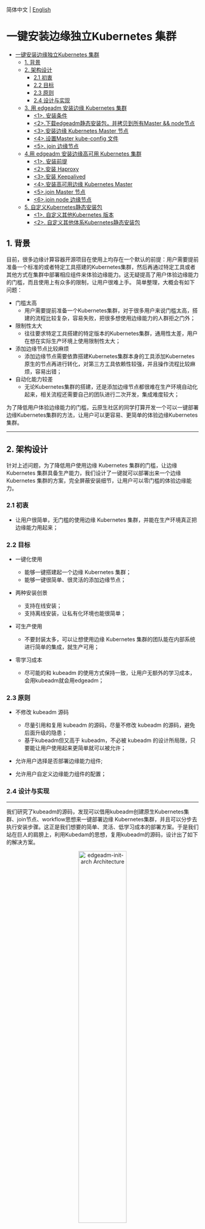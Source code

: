 简体中文 | [English](./install_edge_kubernetes.md)
# 一键安装边缘独立Kubernetes 集群

* [一键安装边缘独立Kubernetes 集群](#一键安装边缘独立kubernetes-集群)
   * [1. 背景](#1-背景)
   * [2. 架构设计](#2-架构设计)
      * [2.1 初衷](#21-初衷)
      * [2.2 目标](#22-目标)
      * [2.3 原则](#23-原则)
      * [2.4 设计与实现](#24-设计与实现)
   * [3. 用 edgeadm 安装边缘 Kubernetes 集群](#3-用-edgeadm-安装边缘-kubernetes-集群)
        * [&lt;1&gt;. 安装条件](#1-安装条件)
        * [&lt;2&gt;.下载edgeadm静态安装包，并拷贝到所有Master &amp;&amp; node节点](#2下载edgeadm静态安装包并拷贝到所有Master--node节点)
        * [&lt;3&gt;.安装边缘 Kubernetes Master 节点](#3安装边缘-kubernetes-Master-节点)
        * [&lt;4&gt;.设置Master kube-config 文件](#4设置Master-kube-config-文件)
        * [&lt;5&gt;. join 边缘节点](#5-join-边缘节点)
   * [4.用 edgeadm 安装边缘高可用 Kubernetes 集群](#4用-edgeadm-安装边缘高可用-kubernetes-集群)
        * [&lt;1&gt;. 安装前提](#1-安装前提)
        * [&lt;2&gt;.安装 Haproxy](#2安装-haproxy)
        * [&lt;3&gt;.安装 Keepalived](#3安装-keepalived)
        * [&lt;4&gt;.安装高可用边缘 Kubernetes Master](#4安装高可用边缘-kubernetes-Master)
        * [&lt;5&gt;.join Master 节点](#5join-Master-节点)
        * [&lt;6&gt;.join node 边缘节点](#6join-node-边缘节点)
   * [5. 自定义Kubernetes静态安装包](#5-自定义kubernetes静态安装包)
        * [&lt;1&gt;. 自定义其他Kubernetes 版本](#1-自定义其他kubernetes-版本)
        * [&lt;2&gt;. 自定义其他体系Kubernetes静态安装包](#2-自定义其他体系kubernetes静态安装包)

## 1. 背景

目前，很多边缘计算容器开源项目在使用上均存在一个默认的前提：用户需要提前准备一个标准的或者特定工具搭建的Kubernetes集群，然后再通过特定工具或者其他方式在集群中部署相应组件来体验边缘能力。这无疑提高了用户体验边缘能力的门槛，而且使用上有众多的限制，让用户很难上手。 简单整理，大概会有如下问题：

-   门槛太高
    -   用户需要提前准备一个Kubernetes集群，对于很多用户来说门槛太高，搭建的流程比较复杂，容易失败，把很多想使用边缘能力的人群拒之门外；
-   限制性太大
    -   往往要求特定工具搭建的特定版本的Kubernetes集群，通用性太差，用户在想在实际生产环境上使用限制性太大；
-   添加边缘节点比较麻烦
    -   添加边缘节点需要依靠搭建Kubernetes集群本身的工具添加Kubernetes原生的节点再进行转化，对第三方工具依赖性较强，并且操作流程比较麻烦，容易出错；
-   自动化能力较差
    -   无论Kubernetes集群的搭建，还是添加边缘节点都很难在生产环境自动化起来，相关流程还需要自己的团队进行二次开发，集成难度较大；

为了降低用户体验边缘能力的门槛，云原生社区的同学打算开发一个可以一键部署边缘Kubernetes集群的方法，让用户可以更容易、更简单的体验边缘Kubernetes集群。

---

## 2. 架构设计

针对上述问题，为了降低用户使用边缘 Kubernetes 集群的门槛，让边缘 Kubernetes 集群具备生产能力，我们设计了一键就可以部署出来一个边缘 Kubernetes 集群的方案，完全屏蔽安装细节，让用户可以零门槛的体验边缘能力。

### 2.1 初衷

-   让用户很简单，无门槛的使用边缘 Kubernetes 集群，并能在生产环境真正把边缘能力用起来；

### 2.2 目标

-   一键化使用

    -   能够一键搭建起一个边缘 Kubernetes 集群；
    -   能够一键很简单、很灵活的添加边缘节点；

-   两种安装创景

    -   支持在线安装；
    -   支持离线安装，让私有化环境也能很简单；

-   可生产使用

    -   不要封装太多，可以让想使用边缘 Kubernetes 集群的团队能在内部系统进行简单的集成，就生产可用；

-   零学习成本

    -   尽可能的和 kubeadm 的使用方式保持一致，让用户无额外的学习成本，会用kubeadm就会用edgeadm；

### 2.3 原则

-   不修改 kubeadm 源码
    -   尽量引用和复用 kubeadm 的源码，尽量不修改 kubeadm 的源码，避免后面升级的隐患；
    -   基于kubeadm但又高于 kubeadm，不必被 kubeadm 的设计所局限，只要能让用户使用起来更简单就可以被允许；
-   允许用户选择是否部署边缘能力组件;
    
- 允许用户自定义边缘能力组件的配置；

### 2.4 设计与实现

---

我们研究了kubeadm的源码，发现可以借用kubeadm创建原生Kubernetes集群、join节点、workflow思想来一键部署边缘 Kubernetes集群，并且可以分步去执行安装步骤。这正是我们想要的简单、灵活、低学习成本的部署方案。于是我们站在巨人的肩膀上，利用Kubedam的思想，复用kubeadm的源码，设计出了如下的解决方案。

<div align="center">
  <img src="../img/edgeadm-init-arch.png" width=50% title="edgeadm-init-arch Architecture">
</div>

>   其中 `kubeadm init cluster/join node`部分完全复用了kubadm的源码，所有逻辑和kubeadm完全相同。

这个方案有如下几个优点：

-   完全兼容kubeadm

    我们只是站在kubeadm的肩膀上，在kubeadm init/join之前设置了一些边缘集群需要的配置参数，将初始化Master或Node节点自动化，安装了容器运行时。在kubeadm init/join完成之后，安装了CNI网络插件和部署了相应的边缘能力组件。

    我们以Go Mod方式引用了kubeadm源码，整个过程中并未对kubeadm的源码修改过一行，完全的原生，为后面升级更高版本的kubeadm做好了准备。

-   一键化，用起来简单、灵活、自动化

    edgeadm init集群和join节点完全保留了kubeadm init/join原有的参数和流程，只是自动了初始化节点和安装容器运行时，可以用`edgeadm --enable-edge=fasle`参数来一键化安装原生Kubernetes集群， 也可以用`edgeadm --enable-edge=true`参数一键化来安装边缘Kubernetes集群。

    可以Join任何只要能够访问到Kube-apiserver位于任何位置的节点, 也可以join master。join master也延续了kubeadm的的方式，搭建高可用的节点可以在需要的时候，直接用join master去扩容Master节点，实现高可用。

-   无学习成本，和kubeadm的使用完全相同

    因为`kubeadm init cluster/join node`部分完全复用了kubadm的源码，所有逻辑和kubeadm完全相同，完全保留了kubeadm的使用习惯和所有flag参数，用法和kubeadm使用完全一样，没有任何新的学习成本，用户可以按kubeadm的参数或者使用kubeadm.config去自定义边缘 Kubernetes 集群。
    
-   边缘节点安全增强

    借助Kubernetes [Node鉴权](https://kubernetes.io/zh/docs/reference/access-authn-authz/node/)机制，我们默认开启了[NodeRestriction](https://kubernetes.io/zh/docs/reference/access-authn-authz/admission-controllers#NodeRestriction)准入插件，确保每个节点身份都唯一，只具有最小权限集，即使某个边缘节点被攻破也无法操作其他边缘节点。

    Kubelet我们也默认开启了[Kubelet配置证书轮换](https://kubernetes.io/zh/docs/tasks/tls/certificate-rotation/)机制，在Kubelet证书即将过期时， 将自动生成新的秘钥，并从 Kubernetes API 申请新的证书。 一旦新的证书可用，它将被用于与 Kubernetes API 间的连接认证。

## 3. 用 edgeadm 安装边缘 Kubernetes 集群

以下流程社区已经录制了详细教程视频，可结合文档进行安装：

[![video-edgeadm-install-edge-kubernetes_CN](../img/video-edgeadm-install-edge-kubernetes_CN.png)](https://www.bilibili.com/video/BV1kA411G73i)

#### <1>. 安装条件

-   遵循 [kubeadm的最低要求](https://kubernetes.io/zh/docs/setup/production-environment/tools/kubeadm/install-kubeadm/#before-you-begin) ，Master && Node 最低2C2G，磁盘空间不小于1G；

-   目前支持amd64、arm64两个体系；

    >    其他体系可自行编译edgeadm和制作相应体系安装包，可参考 **5. 自定义Kubernetes静态安装包**

-   支持的Kubernetes版本：大于等于v1.18，提供的安装包仅提供Kubernetes v1.18.2版本；

    >   其他Kubernetes 版本可参考 **5. 自定义Kubernetes静态安装包**，自行制作。

#### <2>.下载edgeadm静态安装包，并拷贝到所有Master && Node节点

```shell
# 注意修改"arch=amd64"参数，目前支持[amd64, amd64], 下载自己机器对应的体系结构，其他参数不变
[root@centos ~] arch=amd64 version=v0.3.0-beta.0 && rm -rf edgeadm-linux-* && wget https://superedge-1253687700.cos.ap-guangzhou.myqcloud.com/$version/$arch/edgeadm-linux-$arch-$version.tgz && tar -xzvf edgeadm-linux-* && cd edgeadm-linux-$arch-$version && ./edgeadm
```
安装包大约200M，关于安装包的详细信息可查看 **5. 自定义Kubernetes静态安装包**。
>   要是下载安装包比较慢，可直接查看相应[SuperEdge相应版本](https://github.com/superedge/superedge/tags), 下载`edgeadm-linux-amd64/arm64-*.0.tgz`，并解压也是一样的。
>
>   一键安装边缘独立Kubernetes 集群功能从SuperEdge-v0.3.0-beta.0开始支持，注意下载v0.3.0-beta.0及以后版本。
#### <3>.安装边缘 Kubernetes Master 节点

```shell
[root@centos ~] ./edgeadm init --kubernetes-version=1.18.2 --image-repository superedge.tencentcloudcr.com/superedge --service-cidr=192.168.11.0/16 --pod-network-cidr=172.22.0.0/16 --install-pkg-path ./kube-linux-*.tar.gz --apiserver-cert-extra-sans=<Master节点外网IP> --apiserver-advertise-address=<Master节点内网IP> --enable-edge=true -v=6
```
其中：

-   --enable-edge=true: 是否部署边缘能力组件，默认true

    >   --enable-edge=false 表示安装原生Kubernetes集群，和kubeadm搭建的集群完全一样；

-   --install-pkg-path: Kubernetes静态安装包的地址

>   --install-pkg-path的值可以为机器上的路径，也可以为网络地址（比如：http://xxx/xxx/kube-linux-arm64/amd64-*.tar.gz, 能免密wget到就可以），注意用和机器体系匹配的Kubernetes静态安装包；

-   --apiserver-cert-extra-sans： kube-apiserver的证书扩展地址

    -   推荐签订Master节点外网IP或者域名，只要**签订的Master节点的IP或者域名能被边缘节点访问到**就可以，当然内网IP也被允许，前提是边缘节点可以通过此IP访问Kube-apiserver。自定义域名的话可自行在所有Matser和Node节点配置hosts；

    -   签订外网IP和域名，是因为边缘节点一般和Master节点不在同一局域网，需要通过外网来加入和访问Master;

-   --image-repository：镜像仓库地址

    >   要是superedge.tencentcloudcr.com/superedge 比较慢，可换成其他加速镜像仓库，只要能Pull下来kube-apiserver，kube-controller-manager，kube-scheduler，kube-proxy，etcd， pause……镜像就可以。

其他参数和kubeadm含义完全相同，可按kubeadm的要求进行配置。

>    也可用kubeadm.config配置kubeadm的原参数，通过`edgeadm init --config kubeadm.config --install-pkg-path ./kube-linux-*.tar.gz `来创建边缘Kubernetes集群。

要是执行过程中没有问题，集群成功初始化，会输出如下内容：

```shell
Your Kubernetes control-plane has initialized successfully!

To start using your cluster, you need to run the following as a regular user:

  mkdir -p $HOME/.kube
  sudo cp -i /etc/kubernetes/admin.conf $HOME/.kube/config
  sudo chown $(id -u):$(id -g) $HOME/.kube/config

You should now deploy a pod network to the cluster.
Run "kubectl apply -f [podnetwork].yaml" with one of the options listed at:
  https://kubernetes.io/docs/concepts/cluster-administration/addons/

Then you can join any number of worker nodes by running the following on each as root:

edgeadm join xxx.xxx.xxx.xxx:xxx --token xxxx \
    --discovery-token-ca-cert-hash sha256:xxxxxxxxxx
    --install-pkg-path <Path of edgeadm kube-* install package>
```
执行过程中如果出现问题会直接返回相应的错误信息，并中断集群的初始化，可使用`./edgeadm reset`命令回滚集群的初始化操作。

#### <4>.设置Master kube-config 文件

要使非 root 用户可以运行 kubectl，请运行以下命令，它们也是 edgeadm init 输出的一部分：

```shell
mkdir -p $HOME/.kube
sudo cp -i /etc/kubernetes/admin.conf $HOME/.kube/config
sudo chown $(id -u):$(id -g) $HOME/.kube/config
```

或者，如果你是 root 用户，则可以运行：
```shell
export KUBECONFIG=/etc/kubernetes/admin.conf
```

注意保存`./edgeadm init`输出的`./edgeadm join`命令，后面添加Node节点时会用到。

其中token的有效期和kubeadm一样`24h`，过期之后可以用`./edgeadm token create`创建新的token。

 --discovery-token-ca-cert-hash的值生成也同kubeadm，可在Master节点执行下面命令生成。

```shell
[root@centos ~] openssl x509 -pubkey -in /etc/kubernetes/pki/ca.crt | openssl rsa -pubin -outform der 2>/dev/null | openssl dgst -sha256 -hex | sed 's/^.* //'
```

#### <5>. join 边缘节点

在边缘节点上执行 `<2>.下载edgeadm静态安装包`，或者通过其他方式把edgeadm静态安装包上传到边缘节点，然后执行如下命令：

```shell
[root@centos ~] ./edgeadm join <Master节点外网IP/Master节点内网IP/域名>:Port --token xxxx \
     --discovery-token-ca-cert-hash sha256:xxxxxxxxxx 
     --install-pkg-path <edgeadm Kube-*静态安装包地址/FTP路径> --enable-edge=true
```
其中：

-   <Master节点外网IP/Master节点内网IP/域名>:Port 是节点访问Kube-apiserver服务的地址

>   可以把`edgeadm init`加入节点提示的Kube-apiserver服务的地址视情况换成`Master节点外网IP/Master节点内网IP/域名`，主要取决于想让节点通过外网还是内网访问Kube-apiserver服务。

-   --enable-edge=true:  加入的节点是否作为边缘节点（是否部署边缘能力组件），默认true

>   --enable-edge=false 表示join原生Kubernetes集群节点，和kubeadm join的节点完全一样；

要是执行过程中没有问题，新的Node 成功加入集群，会输出如下内容：

```shell
This node has joined the cluster:
* Certificate signing request was sent to apiserver and a response was received.
* The Kubelet was informed of the new secure connection details.

Run 'kubectl get nodes' on the control-plane to see this node join the cluster.
```
执行过程中如果出现问题会直接返回相应的错误信息，并中断节点的添加，可使用`./edgeadm reset`命令回滚加入节点的操作，重新join。

>    提示：要是join的边缘节点，边缘节点join成功后都会给边缘节点打一个label: `superedge.io/edge-node=enable`，方便后续应用用nodeSelector选择应用调度到边缘节点；
>
>   原生Kubernetes节点和kubeadm的join一样，不会做任何操作。

## 4.用 edgeadm 安装边缘高可用 Kubernetes 集群

#### <1>. 安装前提

-   准备一个Master VIP，做为可用负载均衡统一入口；
-   3台满足 [kubeadm 的最低要求](https://kubernetes.io/zh/docs/setup/production-environment/tools/kubeadm/install-kubeadm/#before-you-begin) 的机器作为Master节点；
-   3台满足 [kubeadm 的最低要求](https://kubernetes.io/zh/docs/setup/production-environment/tools/kubeadm/install-kubeadm/#before-you-begin) 的机器做worker节点；

#### <2>.安装 Haproxy

在Master上安装 Haproxy 作为集群总入口
> 注意：替换配置文件中的 < Master VIP >
```shell
# yum install -y haproxy
# cat << EOF >/etc/haproxy/haproxy.cfg
global
    log         127.0.0.1 local2

    chroot      /var/lib/haproxy
    pidfile     /var/run/haproxy.pid
    maxconn     4000
    user        haproxy
    group       haproxy
    daemon
    stats socket /var/lib/haproxy/stats
defaults
    mode                    http
    log                     global
    option                  httplog
    option                  dontlognull
    option http-server-close
    option forwardfor       except 127.0.0.0/8
    option                  redispatch
    retries                 3
    timeout http-request    10s
    timeout queue           1m
    timeout connect         10s
    timeout client          1m
    timeout server          1m
    timeout http-keep-alive 10s
    timeout check           10s
    maxconn                 3000
frontend  main *:5000
    acl url_static       path_beg       -i /static /images /javascript /stylesheets
    acl url_static       path_end       -i .jpg .gif .png .css .js

    use_backend static          if url_static
    default_backend             app

frontend kubernetes-apiserver
    mode                 tcp
    bind                 *:16443
    option               tcplog
    default_backend      kubernetes-apiserver
backend kubernetes-apiserver
    mode        tcp
    balance     roundrobin
    server  master-0  <Master VIP>:6443 check # 这里替换 Master VIP 为用户自己的 VIP
backend static
    balance     roundrobin
    server      static 127.0.0.1:4331 check
backend app
    balance     roundrobin
    server  app1 127.0.0.1:5001 check
    server  app2 127.0.0.1:5002 check
    server  app3 127.0.0.1:5003 check
    server  app4 127.0.0.1:5004 check
EOF
```
#### <3>.安装 Keepalived

在所有Master安装 Keepalived，执行同样操作：
> 注意：
>
> 1.  替换配置文件中的 < Master VIP >
>
> 2.  下面的 keepalived.conf 配置文件中 < Master 本机外网 IP > 和 < 其他 Master 外网 IP > 在不同 Master 的配置需要调换位置，不要填错。
```shell
# yum install -y keepalived
# cat << EOF >/etc/keepalived/keepalived.conf 
! Configuration File for keepalived

global_defs {
   smtp_connect_timeout 30
   router_id LVS_DEVEL_EDGE_1
}
vrrp_script checkhaproxy{
script "/etc/keepalived/do_sth.sh"
interval 5
}
vrrp_instance VI_1 {
    state BACKUP
    interface eth0
    nopreempt
    virtual_router_id 51
    priority 100
    advert_int 1
    authentication {
        auth_type PASS
        auth_pass aaa
    }
    virtual_ipaddress {
        <master VIP> # 这里替换 Master VIP 为用户自己的 VIP
    }
    unicast_src_ip <Master 本机外网 IP>
    unicast_peer {
      <其他 Master 外网 IP>
      <其他 Master 外网 IP>
    }
notify_master "/etc/keepalived/notify_action.sh master"
notify_backup "/etc/keepalived/notify_action.sh BACKUP"
notify_fault "/etc/keepalived/notify_action.sh FAULT"
notify_stop "/etc/keepalived/notify_action.sh STOP"
garp_master_delay 1
garp_master_refresh 5
   track_interface {
     eth0
   }
   track_script {
     checkhaproxy 
   }
}
EOF
```
#### <4>.安装高可用边缘 Kubernetes Master

在其中一台 Master中执行集群初始化操作
```shell
[root@centos ~] ./edgeadm init --control-plane-endpoint <Master VIP> --upload-certs --kubernetes-version=1.18.2 --image-repository superedge.tencentcloudcr.com/superedge --service-cidr=192.168.11.0/16 --pod-network-cidr=172.22.0.0/16 --apiserver-cert-extra-sans=<Master节点外网IP/Master节点内网IP/域名/> --install-pkg-path <edegadm Kube-*静态安装包地址/FTP路径> -v=6
```
>   参数含义同 `3. 用 edgeadm 安装边缘 Kubernetes 集群`，其他和kubeadm一致，这里不在解释；

要是执行过程中没有问题，集群成功初始化，会输出如下内容：

```shell
Your Kubernetes control-plane has initialized successfully!

To start using your cluster, you need to run the following as a regular user:

  mkdir -p $HOME/.kube
  sudo cp -i /etc/kubernetes/admin.conf $HOME/.kube/config
  sudo chown $(id -u):$(id -g) $HOME/.kube/config

You should now deploy a pod network to the cluster.
Run "kubectl apply -f [podnetwork].yaml" with one of the options listed at:
  https://kubernetes.io/docs/concepts/cluster-administration/addons/

You can now join any number of the control-plane node running the following command on each as root:

  edgeadm join xxx.xxx.xxx.xxx:xxx --token xxxx \
    --discovery-token-ca-cert-hash sha256:xxxxxxxxxx \
    --control-plane --certificate-key xxxxxxxxxx
    --install-pkg-path <Path of edgeadm kube-* install package>

Please note that the certificate-key gives access to cluster sensitive data, keep it secret!
As a safeguard, uploaded-certs will be deleted in two hours; If necessary, you can use
"edgeadm init phase upload-certs --upload-certs" to reload certs afterward.

Then you can join any number of worker nodes by running the following on each as root:

edgeadm join xxx.xxx.xxx.xxx:xxxx --token xxxx \
    --discovery-token-ca-cert-hash sha256:xxxxxxxxxx  
    --install-pkg-path <Path of edgeadm kube-* install package>
```
执行过程中如果出现问题会直接返回相应的错误信息，并中断集群的初始化，使用`./edgeadm reset`命令回滚集群的初始化操作。

要使非 root 用户可以运行 kubectl，请运行以下命令，它们也是 edgeadm init 输出的一部分：
```shell
# mkdir -p $HOME/.kube
# sudo cp -i /etc/kubernetes/admin.conf $HOME/.kube/config
# sudo chown $(id -u):$(id -g) $HOME/.kube/config
```

或者，如果你是root 用户，则可以运行：
```shell
# export KUBECONFIG=/etc/kubernetes/admin.conf
```
注意保存`./edgeadm init`输出的`./edgeadm join`命令，后面添加Master节点和边缘节点需要用到。

#### <5>.join Master 节点

在另一台 Master 执行`./edgeadm join`命令
```shell
[root@centos ~] ./edgeadm join xxx.xxx.xxx.xxx:xxx --token xxxx    \
    --discovery-token-ca-cert-hash sha256:xxxxxxxxxx \
    --control-plane --certificate-key xxxxxxxxxx     \
    --install-pkg-path <edgeadm Kube-*静态安装包地址/FTP路径> 
```
要是执行过程中没有问题，新的 Master 成功加入集群，会输出如下内容：
```shell
This node has joined the cluster and a new control plane instance was created:

* Certificate signing request was sent to apiserver and approval was received.
* The Kubelet was informed of the new secure connection details.
* Control plane (master) label and taint were applied to the new node.
* The Kubernetes control plane instances scaled up.
* A new etcd member was added to the local/stacked etcd cluster.

To start administering your cluster from this node, you need to run the following as a regular user:

        mkdir -p $HOME/.kube
        sudo cp -i /etc/kubernetes/admin.conf $HOME/.kube/config
        sudo chown $(id -u):$(id -g) $HOME/.kube/config

Run 'kubectl get nodes' to see this node join the cluster.
```
执行过程中如果出现问题会直接返回相应的错误信息，并中断节点的添加，使用`./edgeadm reset`命令回滚集群的初始化操作。

#### <6>.join node 边缘节点

```shell
[root@centos ~] ./edgeadm join xxx.xxx.xxx.xxx:xxxx --token xxxx \
    --discovery-token-ca-cert-hash sha256:xxxxxxxxxx 
    --install-pkg-path <edgeadm Kube-*静态安装包地址/FTP路径>
```
要是执行过程中没有问题，新的 node 成功加入集群，会输出如下内容：
```shell
This node has joined the cluster:
* Certificate signing request was sent to apiserver and a response was received.
* The Kubelet was informed of the new secure connection details.

Run 'kubectl get nodes' on the control-plane to see this node join the cluster.
```
执行过程中如果出现问题会直接返回相应的错误信息，并中断节点的添加，使用`./edgeadm reset`命令回滚集群的初始化操作。

## 5. 自定义Kubernetes静态安装包

Kubernetes静态安装包的目录结构如下：

```bash
kube-linux-arm64-v1.18.2.tar.gz ## kube-v1.18.2 arm64的Kubernetes静态安装包
├── bin                         ## 二进制目录
│   ├── conntrack               ## 连接跟踪的二进制文件
│   ├── kubectl                 ## kube-v1.18.2的kubectl
│   ├── kubelet                 ## kube-v1.18.2的kubelet
│   └── lite-apiserver          ## 相应版本的lite-apiserver，可编译SuperEdge的lite-apiserver生成
├── cni                         ## cin的配置
│   └── cni-plugins-linux-v0.8.3.tar.gz ## v0.8.3的CNI插件二进制压缩包
└── container                   ## 容器运行时目录
    └── docker-19.03-linux-arm64.tar.gz ## docker 19.03 arm64体系的安装脚本和安装包
```

#### <1>. 自定义其他Kubernetes 版本

自定义其他Kubernetes版本需要做的有两件事：

-   替换`二进制目录`中的kubectl和kubelet文件，版本需要大于等于Kubernetes v1.18.0；
-   确保init使用的镜像仓库中有相应Kubernetes版本的基础镜像；

#### <2>. 自定义其他体系Kubernetes静态安装包

自定义Kubernetes静态安装包其他体系需要做三件事：

-   将Kubernetes静态安装包的所有二进制换成目标体系，包括cni和container相应安装包中的二进制；
-   确保init使用的镜像仓库中有相应体系的Kubernetes版本的基础镜像，推荐使用[多体系镜像](https://docs.docker.com/buildx/working-with-buildx/)；
-   充分测试，确保没有什么兼容问题。要有相关问题，也可以在SuperEdge社区提Issues一块来修复。

